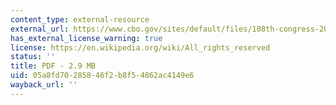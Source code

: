 ```yaml
---
content_type: external-resource
external_url: https://www.cbo.gov/sites/default/files/108th-congress-2003-2004/reports/04-25-climatechange.pdf
has_external_license_warning: true
license: https://en.wikipedia.org/wiki/All_rights_reserved
status: ''
title: PDF - 2.9 MB
uid: 05a8fd70-2858-46f2-b8f5-4862ac4149e6
wayback_url: ''
---
```

